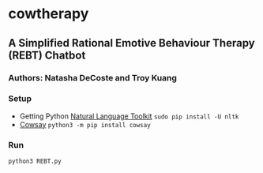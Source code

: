 # cowtherapy
## A Simplified Rational Emotive Behaviour Therapy (REBT) Chatbot

### Authors: Natasha DeCoste and Troy Kuang

### Setup
- Getting Python [Natural Language Toolkit](https://www.nltk.org/install.html)
`sudo pip install -U nltk`
- [Cowsay](https://pypi.org/project/cowsay/)
`python3 -m pip install cowsay`

### Run
`python3 REBT.py`